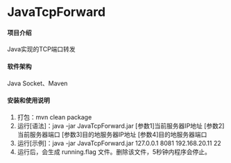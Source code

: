 # JavaTcpForward

#### 项目介绍
Java实现的TCP端口转发

#### 软件架构
Java Socket、Maven


#### 安装和使用说明

1. 打包：mvn clean package
2. 运行[语法]：java -jar JavaTcpForward.jar [参数1]当前服务器IP地址 [参数2]当前服务器端口 [参数3]目的地服务器IP地址 [参数4]目的地服务器端口
3. 运行[示例]：java -jar JavaTcpForward.jar 127.0.0.1 8081 192.168.20.11 22
4. 运行后，会生成 running.flag 文件。删除该文件，5秒钟内程序会停止。

